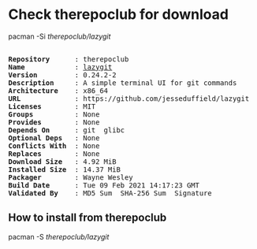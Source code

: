 # Check therepoclub for download

pacman -Si *therepoclub/lazygit*

<div class="highlight"><pre class="highlight"><text>
<b>Repository</b>      : therepoclub
<b>Name</b>            : <a href="../../x86_64/lazygit-0.24.2-2-x86_64.pkg.tar.zst">lazygit</a>
<b>Version</b>         : 0.24.2-2
<b>Description</b>     : A simple terminal UI for git commands
<b>Architecture</b>    : x86_64
<b>URL</b>             : https://github.com/jesseduffield/lazygit
<b>Licenses</b>        : MIT
<b>Groups</b>          : None
<b>Provides</b>        : None
<b>Depends On</b>      : git  glibc
<b>Optional Deps</b>   : None
<b>Conflicts With</b>  : None
<b>Replaces</b>        : None
<b>Download Size</b>   : 4.92 MiB
<b>Installed Size</b>  : 14.37 MiB
<b>Packager</b>        : Wayne Wesley <wayne6324@gmail.com>
<b>Build Date</b>      : Tue 09 Feb 2021 14:17:23 GMT
<b>Validated By</b>    : MD5 Sum  SHA-256 Sum  Signature
</text></pre></div>

## How to install from therepoclub

pacman -S *therepoclub/lazygit*
